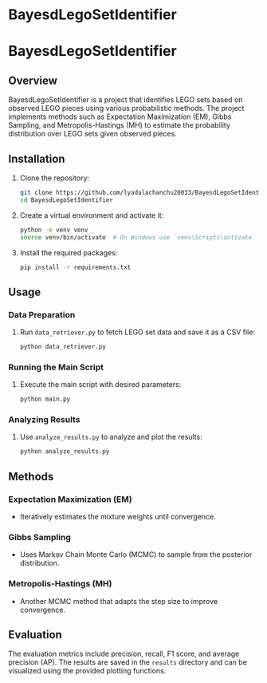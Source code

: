 # BayesdLegoSetIdentifier
# BayesdLegoSetIdentifier

## Overview
BayesdLegoSetIdentifier is a project that identifies LEGO sets based on observed LEGO pieces using various probabilistic methods. The project implements methods such as Expectation Maximization (EM), Gibbs Sampling, and Metropolis-Hastings (MH) to estimate the probability distribution over LEGO sets given observed pieces.

## Installation
1. Clone the repository:
    ```sh
    git clone https://github.com/lyadalachanchu20033/BayesdLegoSetIdentifier.git
    cd BayesdLegoSetIdentifier
    ```

2. Create a virtual environment and activate it:
    ```sh
    python -m venv venv
    source venv/bin/activate  # On Windows use `venv\Scripts\activate`
    ```

3. Install the required packages:
    ```sh
    pip install -r requirements.txt
    ```

## Usage
### Data Preparation
1. Run `data_retriever.py` to fetch LEGO set data and save it as a CSV file:
    ```sh
    python data_retriever.py
    ```

### Running the Main Script
1. Execute the main script with desired parameters:
    ```sh
    python main.py
    ```

### Analyzing Results
1. Use `analyze_results.py` to analyze and plot the results:
    ```sh
    python analyze_results.py
    ```

## Methods
### Expectation Maximization (EM)
- Iteratively estimates the mixture weights until convergence.

### Gibbs Sampling
- Uses Markov Chain Monte Carlo (MCMC) to sample from the posterior distribution.

### Metropolis-Hastings (MH)
- Another MCMC method that adapts the step size to improve convergence.

## Evaluation
The evaluation metrics include precision, recall, F1 score, and average precision (AP). The results are saved in the `results` directory and can be visualized using the provided plotting functions.
